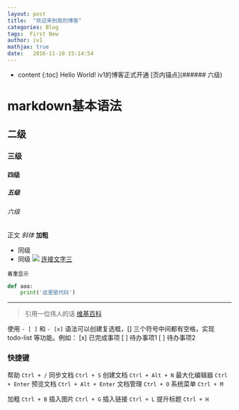 ```yaml
---
layout: post
title:  "欢迎来到我的博客"
categories: Blog
tags:  First New
author: iv1
mathjax: true
date:   2016-11-10 15:14:54
---
```


* content
{:toc}
Hello World!
iv1的博客正式开通
[页内锚点](###### 六级)

# markdown基本语法
## 二级
### 三级
#### 四级
##### 五级
###### 六级
正文
*斜体*
**加粗**
- 同级
- 同级
![](https://img.alicdn.com/tfs/TB16.GnOpXXXXXdapXXXXXXXXXX-307-134.png)
[连接文字三](http://www.126.com 'title是网易')

`着重显示`
```python
def aaa:
	print('这里是代码')
```
---
<!--我是注释内容，前台不显示。上面三个横线就是分隔符-->
> 引用一位伟人的话 [维基百科](https://zh.wikipedia.org/wiki/Markdown)

使用 `- [ ]` 和 `- [x]` 语法可以创建复选框，[] 三个符号中间都有空格，实现 todo-list 等功能。例如：
[x] 已完成事项
[ ] 待办事项1
[ ] 待办事项2


### 快捷键

帮助    `Ctrl + /`
同步文档    `Ctrl + S`
创建文档    `Ctrl + Alt + N`
最大化编辑器    `Ctrl + Enter`
预览文档 `Ctrl + Alt + Enter`
文档管理    `Ctrl + O`
系统菜单    `Ctrl + M` 

加粗    `Ctrl + B`
插入图片    `Ctrl + G`
插入链接    `Ctrl + L`
提升标题    `Ctrl + H`



